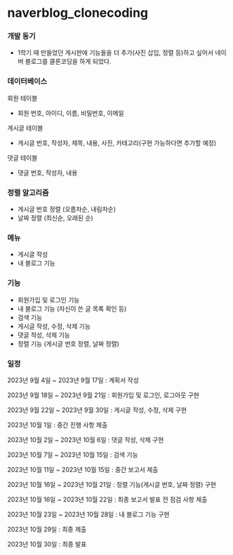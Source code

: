 # naverblog_clonecoding
### 개발 동기

- 1학기 때 만들었던 게시판에 기능들을 더 추가(사진 삽입, 정렬 등)하고 싶어서 네이버 블로그를 클론코딩을 하게 되었다.

### 데이터베이스
회원 테이블
- 회원 번호, 아이디, 이름, 비밀번호, 이메일

게시글 테이블
- 게시글 번호, 작성자, 제목, 내용, 사진, 카테고리(구현 가능하다면 추가할 예정)

댓글 테이블
- 댓글 번호, 작성자, 내용

### 정렬 알고리즘

- 게시글 번호 정렬 (오름차순, 내림차순)
- 날짜 정렬 (최신순, 오래된 순)

### 메뉴

- 게시글 작성
- 내 블로그 기능

### 기능

- 회원가입 및 로그인 기능
- 내 블로그 기능 (자신이 쓴 글 목록 확인 등)
- 검색 기능
- 게시글 작성, 수정, 삭제 기능
- 댓글 작성, 삭제 기능
- 정렬 기능 (게시글 번호 정렬, 날짜 정렬)

### 일정

2023년 9월 4일 ~ 2023년 9월 17일 : 계획서 작성

2023년 9월 18일 ~ 2023년 9월 21일 : 회원가입 및 로그인, 로그아웃 구현

2023년 9월 22일 ~ 2023년 9월 30일 : 게시글 작성, 수정, 삭제 구현

2023년 10월 1일 : 중간 진행 사항 제출

2023년 10월 2일 ~ 2023년 10월 6일 : 댓글 작성, 삭제 구현

2023년 10월 7일 ~ 2023년 10월 15일 : 검색 기능

2023년 10월 11일 ~ 2023년 10월 15일 : 중간 보고서 제출

2023년 10월 16일 ~ 2023년 10월 21일 : 정렬 기능(게시글 번호, 날짜 정렬) 구현

2023년 10월 16일 ~ 2023년 10월 22일 : 최종 보고서 발표 전 점검 사항 제출

2023년 10월 23일 ~ 2023년 10월 28일 : 내 블로그 기능 구현

2023년 10월 29일 : 최종 제출

2023년 10월 30일 : 최종 발표
